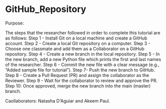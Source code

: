 # GitHub_Repository
Purpose:   

The steps that the researcher followed in order to complete this tutorial are as follows:
Step 1 - Install Git on a local machine and create a GitHub account.
Step 2 - Create a local Git repository on a computer.
Step 3 - Choose one classmate and add them as a Collaborator on a GitHub repository.
Step 4 - Create a new branch in the local repository.
Step 5 - In the new branch, add a new Python file which prints the first and last names of the researcher.
Step 6 - Commit the new file with a clear message (e.g., “Added sample file for tutorial”).
Step 7- Push the new branch to GitHub.
Step 8 - Create a Pull Request (PR) and assign the collaborator as the Reviewer.
Step 9 - Wait for the collaborator to review and approve the PR.
Step 10: Once approved, merge the new branch into the main (master) branch.

Caollaborators: Natasha D'Aguiar and Akeem Paul.
